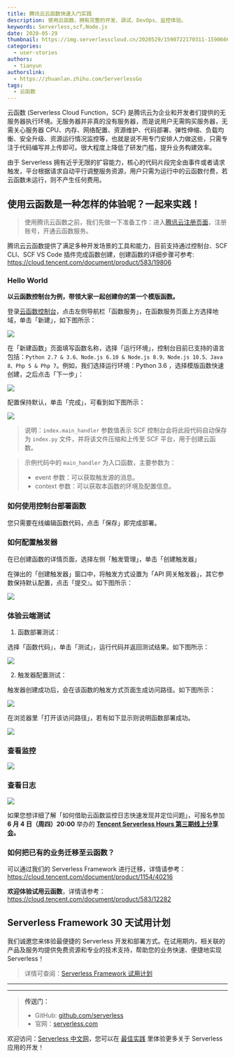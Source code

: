 ```yaml
---
title: 腾讯云云函数快速入门实践
description: 使用云函数，拥有完整的开发、调试、DevOps、监控体验。
keywords: Serverless,scf,Node.js
date: 2020-05-29
thumbnail: https://img.serverlesscloud.cn/2020529/1590722170311-1590666059246-%E4%BA%91%E5%87%BD%E6%95%B0%E5%BF%AB%E9%80%9F%E5%85%A5%E9%97%A8%E5%89%AF%E6%9C%AC%20%281%29.jpg
categories:
  - user-stories
authors:
  - tianyun
authorslink:
  - https://zhuanlan.zhihu.com/ServerlessGo
tags:
  - 云函数
---
```


云函数 (Serverless Cloud Function，SCF) 是腾讯云为企业和开发者们提供的无服务器执行环境。无服务器并非真的没有服务器，而是说用户无需购买服务器，无需关心服务器 CPU、内存、网络配置、资源维护、代码部署、弹性伸缩、负载均衡、安全升级、资源运行情况监控等，也就是说不用专门安排人力做这些，只需专注于代码编写并上传即可。很大程度上降低了研发门槛，提升业务构建效率。

由于 Serverless 拥有近乎无限的扩容能力，核心的代码片段完全由事件或者请求触发，平台根据请求自动平行调整服务资源，用户只需为运行中的云函数付费，若云函数未运行，则不产生任何费用。

## 使用云函数是一种怎样的体验呢？一起来实践！

> 使用腾讯云函数之前，我们先做一下准备工作：进入[腾讯云注册页面](https://cloud.tencent.com/register)，注册账号，开通云函数服务。

腾讯云云函数提供了满足多种开发场景的工具和能力，目前支持通过控制台、SCF CLI、SCF VS Code 插件完成函数创建，创建函数的详细步骤可参考: https://cloud.tencent.com/document/product/583/19806

### Hello World

**以云函数控制台为例，带领大家一起创建你的第一个模版函数。**

登录[云函数控制台](https://console.cloud.tencent.com/scf)，点击左侧导航栏「函数服务」，在函数服务页面上方选择地域，单击「新建」，如下图所示：

![](https://img.serverlesscloud.cn/2020528/1590665332779-1590661079092-bbe8a37c359b6ad2.png)

在「新建函数」页面填写函数名称，选择「运行环境」，控制台目前已支持的语言包括：`Python 2.7 & 3.6、Node.js 6.10 & Node.js 8.9、Node.js 10.5、Java 8、Php 5 & Php 7`。例如，我们选择运行环境：Python 3.6 ，选择模版函数快速创建，之后点击「下一步」：

![](https://img.serverlesscloud.cn/2020528/1590665332672-1590661079092-bbe8a37c359b6ad2.png)

配置保持默认，单击「完成」，可看到如下图所示：

![](https://img.serverlesscloud.cn/2020528/1590665334182-1590661079092-bbe8a37c359b6ad2.png)

> 说明：`index.main_handler` 参数值表示 SCF 控制台会将此段代码自动保存为 `index.py` 文件，并将该文件压缩和上传至 SCF 平台，用于创建云函数。

> 示例代码中的 `main_handler` 为入口函数，主要参数为：
> - event 参数：可以获取触发源的消息。
> - context 参数：可以获取本函数的环境及配置信息。

### 如何使用控制台部署函数

您只需要在线编辑函数代码，点击「保存」即完成部署。

### 如何配置触发器

在已创建函数的详情页面，选择左侧「触发管理」，单击「创建触发器」

在弹出的「创建触发器」窗口中，将触发方式设置为「API 网关触发器」，其它参数保持默认配置，点击「提交』。如下图所示：

![](https://img.serverlesscloud.cn/2020528/1590665332876-1590661079092-bbe8a37c359b6ad2.png)

### 体验云端测试

1. 函数部署测试：

选择「函数代码」，单击「测试」，运行代码并返回测试结果。如下图所示：

![](https://img.serverlesscloud.cn/2020528/1590665333704-1590661079092-bbe8a37c359b6ad2.png)

2. 触发器配置测试：

触发器创建成功后，会在该函数的触发方式页面生成访问路径。如下图所示：

![](https://img.serverlesscloud.cn/2020528/1590665332633-1590661079092-bbe8a37c359b6ad2.png)

在浏览器里「打开该访问路径」，若有如下显示则说明函数部署成功。

![](https://img.serverlesscloud.cn/2020528/1590665521164-%E4%BC%81%E4%B8%9A%E5%BE%AE%E4%BF%A1%E6%88%AA%E5%9B%BE_7fc92385-c3c0-41dd-b6e4-789fa45c57de.png)


### 查看监控

![](https://img.serverlesscloud.cn/2020528/1590665332475-1590661079092-bbe8a37c359b6ad2.png)

### 查看日志

![](https://img.serverlesscloud.cn/2020528/1590665334057-1590661079092-bbe8a37c359b6ad2.png)

如果您想详细了解「如何借助云函数监控日志快速发现并定位问题」，可报名参加 **6 月 4 日（周四）20:00** 举办的 **[Tencent Serverless Hours 第三期线上分享会](https://cloud.tencent.com/edu/learning/live-2564)。**


### 如何把已有的业务迁移至云函数？

可以通过我们的 Serverless Framework 进行迁移，详情请参考：https://cloud.tencent.com/document/product/1154/40216

**欢迎体验试用云函数**，详情请参考：https://cloud.tencent.com/document/product/583/12282

## Serverless Framework 30 天试用计划

我们诚邀您来体验最便捷的 Serverless 开发和部署方式。在试用期内，相关联的产品及服务均提供免费资源和专业的技术支持，帮助您的业务快速、便捷地实现 Serverless！

> 详情可查阅：[Serverless Framework 试用计划](https://cloud.tencent.com/document/product/1154/38792)

---
<div id='scf-deploy-iframe-or-md'></div>

---

> **传送门：**
> - GitHub: [github.com/serverless](https://github.com/serverless/serverless/blob/master/README_CN.md)
> - 官网：[serverless.com](https://serverless.com/)

欢迎访问：[Serverless 中文网](https://serverlesscloud.cn/)，您可以在 [最佳实践](https://serverlesscloud.cn/best-practice) 里体验更多关于 Serverless 应用的开发！
